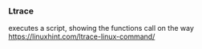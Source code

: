 
### Ltrace
executes a script, showing the functions call on the way
https://linuxhint.com/ltrace-linux-command/